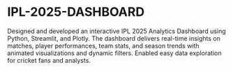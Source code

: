 # IPL-2025-DASHBOARD
Designed and developed an interactive IPL 2025 Analytics Dashboard using Python, Streamlit, and Plotly. The dashboard delivers real-time insights on matches, player performances, team stats, and season trends with animated visualizations and dynamic filters. Enabled easy data exploration for cricket fans and analysts.
